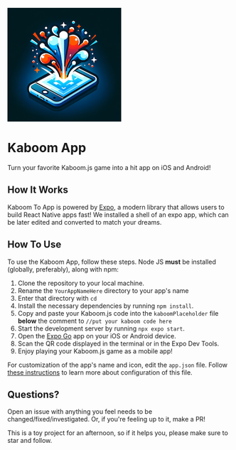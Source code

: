 
![kaboomToApp](kaboomToApp.png)
# Kaboom App #
Turn your favorite Kaboom.js game into a hit app on iOS and Android!

## How It Works ##

Kaboom To App is powered by [Expo](https://expo.dev), a modern library that allows users to build React Native apps fast! We installed a shell of an expo app, which can be later edited and converted to match your dreams.

## How To Use ##

To use the Kaboom App, follow these steps. Node JS <b>must</b> be installed (globally, preferably), along with npm:

1. Clone the repository to your local machine.
2. Rename the `YourAppNameHere` directory to your app's name
3. Enter that directory with `cd`
4. Install the necessary dependencies by running `npm install`.
5. Copy and paste your Kaboom.js code into the `kaboomPlaceholder` file <b>below</b> the comment to `//put your kaboom code here`
6. Start the development server by running `npx expo start`.
7. Open the [Expo Go](https://expo.dev/go) app on your iOS or Android device.
8. Scan the QR code displayed in the terminal or in the Expo Dev Tools.
9. Enjoy playing your  Kaboom.js game as a mobile app!

For customization of the app's name and icon, edit the `app.json` file. Follow [these instructions](https://docs.expo.dev/versions/latest/config/app/) to learn more about configuration of this file.

## Questions? ##
Open an issue with anything you feel needs to be changed/fixed/investigated. Or, if you're feeling up to it, make a PR!  

This is a toy project for an afternoon, so if it helps you, please make sure to star and follow.